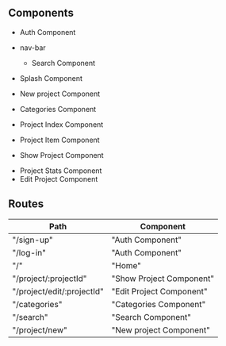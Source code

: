 ## Components

- Auth Component
- nav-bar
  + Search Component
-  Splash Component
-  New project Component
-  Categories Component

-  Project Index Component
  + Project Item Component

-  Show Project Component
  + Project Stats Component
  + Edit Project Component

## Routes

|Path                         | Component                     |
|-----------------------------|-------------------------------|
| "/sign-up"                  | "Auth Component"              |
| "/log-in"                   | "Auth Component"              |
| "/"                         | "Home"                        |
| "/project/:projectId"       | "Show Project Component"      |
| "/project/edit/:projectId"  | "Edit Project Component"      |
| "/categories"               | "Categories Component"        |
| "/search"                   | "Search Component"            |
| "/project/new"	            | "New project Component"       |
